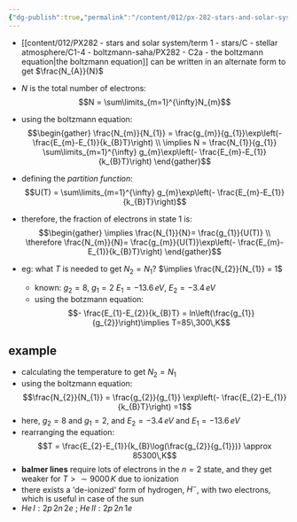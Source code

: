 ```yaml
---
{"dg-publish":true,"permalink":"/content/012/px-282-stars-and-solar-system/term-1-stars/c-stellar-atmosphere/c1-4-boltzmann-saha/px-282-c2b-an-alternate-form/","noteIcon":"1","created":"2024-11-25T10:50:32.000+00:00","updated":"2024-11-28T18:02:10.790+00:00"}
---
```


- [[content/012/PX282 - stars and solar system/term 1 - stars/C - stellar atmosphere/C1-4 - boltzmann-saha/PX282 - C2a - the boltzmann equation\|the boltzmann equation]] can be written in an alternate form to get $\frac{N_{A}}{N}$ 
- $N$ is the total number of electrons: 
$$N = \sum\limits_{m=1}^{\infty}N_{m}$$
- using the boltzmann equation: 
$$\begin{gather}
	\frac{N_{m}}{N_{1}} = \frac{g_{m}}{g_{1}}\exp\left(- \frac{E_{m}-E_{1}}{k_{B}T}\right) \\
	\implies N = \frac{N_{1}}{g_{1}} \sum\limits_{m=1}^{\infty} g_{m}\exp\left(- \frac{E_{m}-E_{1}}{k_{B}T}\right)
\end{gather}$$
- defining the *partition function*: 
$$U(T) = \sum\limits_{m=1}^{\infty} g_{m}\exp\left(- \frac{E_{m}-E_{1}}{k_{B}T}\right)$$
- therefore, the fraction of electrons in state 1 is: 
$$\begin{gather}
	\implies \frac{N_{1}}{N}= \frac{g_{1}}{U(T)} \\
	\therefore \frac{N_{m}}{N}= \frac{g_{m}}{U(T)}\exp\left(- \frac{E_{m}-E_{1}}{k_{B}T}\right)
\end{gather}$$
	

- eg: what $T$ is needed to get $N_{2}=N_{1}$?
		$\implies \frac{N_{2}}{N_{1}} = 1$
	- known:
		$g_{2}= 8$, $g_{1}=2$
		$E_{1}= -13.6\,eV$, $E_{2} = -3.4\,eV$
	- using the botzmann equation: 
	$$- \frac{E_{1}-E_{2}}{k_{B}T} = ln\left(\frac{g_{1}}{g_{2}}\right)\implies T=85\,300\,K$$
## example
- calculating the temperature to get $N_{2}=N_{1}$
- using the boltzmann equation: 
$$\frac{N_{2}}{N_{1}} = \frac{g_{2}}{g_{1}} \exp\left(- \frac{E_{2}-E_{1}}{k_{B}T}\right) =1$$
- here, $g_{2}=8$ and $g_{1}=2$, and $E_{2}=-3.4\,eV$ and $E_{1}=-13.6\,eV$
- rearranging the equation: 
$$T = \frac{E_{2}-E_{1}}{k_{B}\log(\frac{g_{2}}{g_{1}})} \approx 85300\,K$$
- **balmer lines** require lots of electrons in the $n=2$ state, and they get weaker for $T>\sim9000\,K$ due to ionization
- there exists a 'de-ionized' form of hydrogen, $H^{-}$, with two electrons, which is useful in case of the sun
- $He\,I: 2p\,2n\,2e$ ; $He\,II: 2p\,2n\,1e$